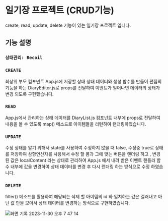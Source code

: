 # 일기장 프로젝트 (CRUD기능)

create, read, update, delete 기능이 있는 일기장 프로젝트 입니다.

## 기능 설명

### `상태관리: Recoil`

### `CREATE`

최상위 부모 컴포넌트 App.js에 저장할 상태 상태 데이터와 생성 함수를 만들어 편집의 기능을 하는 DiaryEditor.js로 props를 전달하여 이벤트가 일어나면 데이터의 상태가 변경 되도록 구현했습니다.

### `READ`

App.js에서 관리하는 상태 데이터를 DiaryList.js 컴포넌트 내부에 props로 전달하여 내용을 볼 수 있도록 map() 메소드로 아이템들을 리턴하여 랜더링하였습니다.

### `UPDATE`

수정 상태를 알기 위해서 state를 사용하여 수정하지 않을 때 false, 수정중 true로 상태를 저장하여 삼항연산자를 사용해서
수정 할 폼과 그에 맞는 버튼을 랜더링 하고 , 변경된 값은 localContent 라는 상태로 관리하여 App.js 에서 내려 받은 이벤트 핸들러 함수 내부에 값을 변경하여 상태 데이터를 변경 후 다시 랜더링 하는 방식으로 수정 하였습니다.

### `DELETE`

filter() 메소드를 활용하여 해당되는 삭제 할 아이템의 id 와 일치하는 값은 걸러내고 아닌 값 만을 모아서 상태 데이터를 변경하는 방식으로 구현하였습니다.

![화면 기록 2023-11-30 오후 7 47 14](https://github.com/youngjin-korea/SpecialDiary/assets/101031079/c35abade-ade8-47ef-955f-a9aa2260e669)
